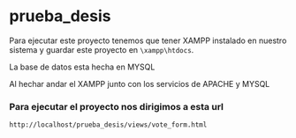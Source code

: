 # prueba_desis
Para ejecutar este proyecto tenemos que tener XAMPP instalado en nuestro sistema y guardar este proyecto en `\xampp\htdocs`.

La base de datos esta hecha en MYSQL

Al hechar andar el XAMPP junto con los servicios de APACHE y MYSQL

### Para ejecutar el proyecto nos dirigimos a esta url
```
http://localhost/prueba_desis/views/vote_form.html
```
